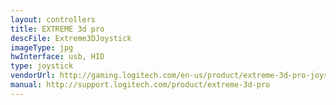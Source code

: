 ```yaml
---
layout: controllers
title: EXTREME 3d pro
descFile: Extreme3DJoystick
imageType: jpg
hwInterface: usb, HID
type: joystick
vendorUrl: http://gaming.logitech.com/en-us/product/extreme-3d-pro-joystick
manual: http://support.logitech.com/product/extreme-3d-pro
---
```


